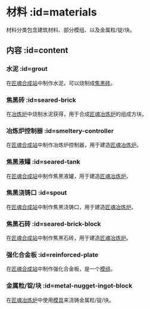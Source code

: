# 材料 :id=materials

材料分类包含建筑材料、部分模组、以及金属粒/锭/块。

## 内容 :id=content

### 水泥 :id=grout

在[匠魂合成站](/Workstations#tinkers-workbench)中制作水泥，可以烧制成[焦黑砖](#seared-brick)。

### 焦黑砖 :id=seared-brick

在[冶炼炉](https://slimefun.guizhanss.wiki/Smeltery)中烧制水泥获得，用于合成[匠魂冶炼炉](/Tinkers-Smeltery)的组成方块。

### 冶炼炉控制器 :id=smeltery-controller

在[匠魂合成站](/Workstations#tinkers-workbench)中制作冶炼炉控制器，用于建造[匠魂冶炼炉](/Tinkers-Smeltery)。

### 焦黑液罐 :id=seared-tank

在[匠魂合成站](/Workstations#tinkers-workbench)中制作焦黑液罐，用于建造[匠魂冶炼炉](/Tinkers-Smeltery)。

### 焦黑浇铸口 :id=spout

在[匠魂合成站](/Workstations#tinkers-workbench)中制作焦黑浇铸口，用于建造[匠魂冶炼炉](/Tinkers-Smeltery)。

### 焦黑石砖 :id=seared-brick-block

在[匠魂合成站](/Workstations#tinkers-workbench)中制作焦黑石砖，用于建造[匠魂冶炼炉](/Tinkers-Smeltery)。

### 强化合金板 :id=reinforced-plate

在[匠魂合成站](/Workstations#tinkers-workbench)中制作强化合金板，是一个[模组](/Modifications)。

### 金属粒/锭/块 :id=metal-nugget-ingot-block

在[匠魂冶炼炉](/Tinkers-Smeltery)中使用[模具](/Casts)来浇铸金属粒/锭/块。
